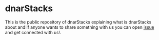 # dnarStacks

This is the public repository of dnarStacks explaining what is dnarStacks about and if anyone wants to share something with us you can open [issue](https://github.com/dnarStacks/.github/issues) and get connected with us!. 



